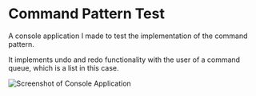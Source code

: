 # Command Pattern Test
A console application I made to test the implementation of the command pattern.

It implements undo and redo functionality with the user of a command queue, which is a list in this case.

![Screenshot of Console Application](https://i.imgur.com/iJk5Xq1.png)
